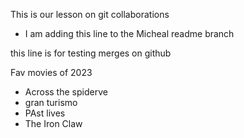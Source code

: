 This is our lesson on git collaborations

- I am adding this line to the Micheal readme branch

this line is for testing merges on github

Fav movies of 2023
- Across the spiderve
- gran turismo
- PAst lives
- The Iron Claw